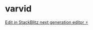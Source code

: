 # varvid

[Edit in StackBlitz next generation editor ⚡️](https://stackblitz.com/~/github.com/kvartiil/varvid)